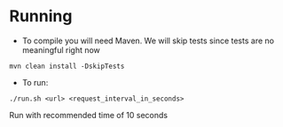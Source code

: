 # Running

* To compile you will need Maven. We will skip tests since tests are no meaningful right now
```
mvn clean install -DskipTests
```

* To run:
```
./run.sh <url> <request_interval_in_seconds>
```

Run with recommended time of 10 seconds